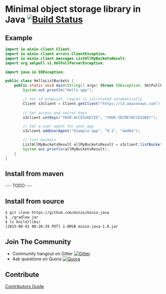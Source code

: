 # Minimal object storage library in Java [![Build Status](https://travis-ci.org/minio/minio-java.svg)](https://travis-ci.org/minio/minio-java)

## Example
```java
import io.minio.client.Client;
import io.minio.client.errors.ClientException;
import io.minio.client.messages.ListAllMyBucketsResult;
import org.xmlpull.v1.XmlPullParserException;

import java.io.IOException;

public class HelloListBuckets {
    public static void main(String[] args) throws IOException, XmlPullParserException, ClientException {
        System.out.println("Hello app");

        // Set s3 endpoint, region is calculated automatically
        Client s3client = Client.getClient("https://s3.amazonaws.com");
        
        // Set access and secret keys
        s3client.setKeys("YOUR-ACCESSKEYID", "YOUR-SECRETACCESSKEY");

        // Set a user agent for your app
        s3client.addUserAgent("Example app", "0.1", "amd64");

        // list buckets
        ListAllMyBucketsResult allMyBucketsResult = s3client.listBuckets();
        System.out.println(allMyBucketsResult);
    }
}
```

## Install from maven

--- TODO --- 

## Install from source

```sh
$ git clone https://github.com/minio/minio-java
$ ./gradlew jar
$ ls build/libs/
[2015-06-01 00:26:39 PDT] 1.6MiB minio-java-1.0.jar
```

## Join The Community
* Community hangout on Gitter    [![Gitter](https://badges.gitter.im/Join%20Chat.svg)](https://gitter.im/Minio/minio?utm_source=badge&utm_medium=badge&utm_campaign=pr-badge&utm_content=badge)
* Ask questions on Quora  [![Quora](http://upload.wikimedia.org/wikipedia/commons/thumb/5/57/Quora_logo.svg/55px-Quora_logo.svg.png)](http://www.quora.com/Minio)

## Contribute

[Contributors Guide](./CONTRIBUTING.md)
